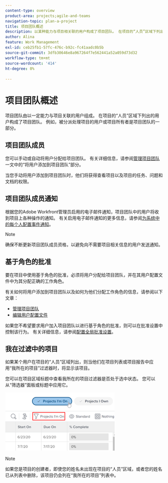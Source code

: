 ```yaml
---
content-type: overview
product-area: projects;agile-and-teams
navigation-topic: plan-a-project
title: 项目团队概述
description: 以某种能力与项目相关联的用户构成了项目团队。 在项目的“人员”区域下列出的用户是组成项目团队的用户。
author: Alina
feature: Work Management
exl-id: ceb25fb1-57fc-476c-b92c-fc41aadc0b5b
source-git-commit: 3dfb30646e8a967264f7e562441a52a059d73d32
workflow-type: tm+mt
source-wordcount: '414'
ht-degree: 0%

---
```


# 项目团队概述

<!-- Audited: 6/2025 -->

项目团队由以一定能力与项目关联的用户组成。 在项目的“人员”区域下列出的用户构成了项目团队。 例如，被分派处理项目的用户或项目所有者是项目团队的一部分。

## 项目团队成员

您可以手动或自动将用户分配给项目团队。 有关详细信息，请参阅[管理项目团队](../../../manage-work/projects/planning-a-project/manage-project-team.md)一文中的“将用户添加到项目团队”部分。

当您手动将用户添加到项目团队时，他们将获得查看项目以及项目的任务、问题和文档的权限。

## 项目团队成员通知

根据您的Adobe Workfront管理员启用的电子邮件通知，项目团队中的用户将收到项目上各种操作的通知。 有关启用电子邮件通知的更多信息，请参阅[为系统中的每个人配置事件通知](../../../administration-and-setup/manage-workfront/emails/configure-event-notifications-for-everyone-in-the-system.md)。

>[!NOTE]
>
>确保不断更新项目团队成员资格，以避免向不需要项目相关信息的用户发送通知。

## 基于角色的批准

要在项目中使用基于角色的批准，必须将用户分配给项目团队，并在其用户配置文件中为其分配正确的工作角色。

有关如何将用户添加到项目团队以及如何为他们分配工作角色的信息，请参阅以下文章：

* [管理项目团队](../../../manage-work/projects/planning-a-project/manage-project-team.md)
* [编辑用户配置文件](../../../administration-and-setup/add-users/create-and-manage-users/edit-a-users-profile.md)

如果您不希望要求用户加入项目团队以进行基于角色的批准，则可以在批准设置中控制该行为。 有关详细信息，请参阅[配置全局批准设置](../../../administration-and-setup/customize-workfront/configure-approval-milestone-processes/establish-approval-settings.md)。

## 我在过滤中的项目

如果某个用户在项目的“人员”区域列出，则当他们在项目列表或项目报告中应用“我所在的项目”过滤器时，将显示该项目。

您可以在项目区域标题中查看我所在的项目过滤器是否处于选中状态。 您可以从“筛选器”面板或标题中应用它。

![](assets/nwe-project-list-buttons-350x187.png)

>[!NOTE]
>
>如果您是项目的创建者，即使您的姓名未出现在项目的“人员”区域，或者您的姓名已从列表中删除，该项目仍会列在“我所在的项目”列表中。
